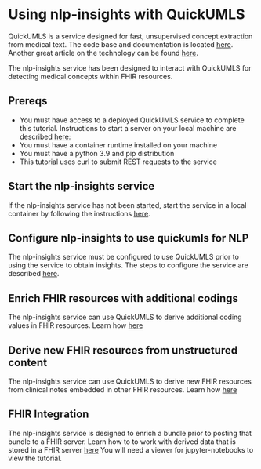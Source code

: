 # Using nlp-insights with QuickUMLS
QuickUMLS is a service designed for fast, unsupervised concept extraction from medical text. The code base and documentation is located [here](https://github.com/Georgetown-IR-Lab/QuickUMLS#readme). Another great article on the technology can be found [here](https://towardsdatascience.com/doing-almost-as-much-with-much-less-a-case-study-in-biomedical-named-entity-recognition-efa4abe18ed).

The nlp-insights service has been designed to interact with QuickUMLS for detecting medical concepts within FHIR resources.


## Prereqs
* You must have access to a deployed QuickUMLS service to complete this tutorial. Instructions to start a server on your local machine are described [here:](https://github.com/Georgetown-IR-Lab/QuickUMLS#server--client-support)
* You must have a container runtime installed on your machine
* You must have a python 3.9 and pip distribution
* This tutorial uses curl to submit REST requests to the service

## Start the nlp-insights service
If the nlp-insights service has not been started, start the service in a local container by following the instructions [here](../setup/start_nlp_insights.md).

## Configure nlp-insights to use quickumls for NLP
The nlp-insights service must be configured to use QuickUMLS prior to using the service to obtain insights. The steps to configure the service are described [here](./configure_quickumls.md).

## Enrich FHIR resources with additional codings
The nlp-insights service can use QuickUMLS to derive additional coding values in FHIR resources. Learn how [here](./enrich.md)

## Derive new FHIR resources from unstructured content
The nlp-insights service can use QuickUMLS to derive new FHIR resources from clinical notes embedded in other FHIR resources. Learn how [here](./derive_new_resources.md)

## FHIR Integration
 The nlp-insights service is designed to enrich a bundle prior to posting that bundle to a FHIR server. Learn how to to work with derived data that is stored in a FHIR server [here](../fhir_integration/fhir_integration_tutorial.ipynb) You will need a viewer for jupyter-notebooks to view the tutorial.